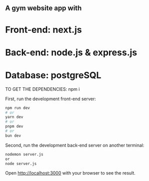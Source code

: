## A gym website app with 
# Front-end: next.js 
# Back-end: node.js & express.js
# Database: postgreSQL



TO GET THE DEPENDENCIES: npm i

First, run the development front-end server:

```bash
npm run dev
# or
yarn dev
# or
pnpm dev
# or
bun dev
```

Second, run the development back-end server on another terminal:

```bash
nodemon server.js
or
node server.js
```

Open [http://localhost:3000](http://localhost:3000) with your browser to see the result.




